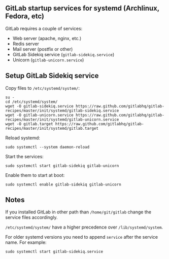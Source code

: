 ## GitLab startup services for systemd (Archlinux, Fedora, etc)

GitLab requires a couple of services:
* Web server (apache, nginx, etc.)
* Redis server
* Mail server (postfix or other)
* GitLab Sidekiq service (`gitlab-sidekiq.service`)
* Unicorn (`gitlab-unicorn.service`)


## Setup GitLab Sidekiq service

Copy files to `/etc/systemd/system/`:

```
su -
cd /etc/systemd/system/
wget -O gitlab-sidekiq.service https://raw.github.com/gitlabhq/gitlab-recipes/master/init/systemd/gitlab-sidekiq.service
wget -O gitlab-unicorn.service https://raw.github.com/gitlabhq/gitlab-recipes/master/init/systemd/gitlab-unicorn.service
wget -O gitlab.target https://raw.github.com/gitlabhq/gitlab-recipes/master/init/systemd/gitlab.target
```

Reload systemd: 

    sudo systemctl --system daemon-reload
    
Start the services:

    sudo systemctl start gitlab-sidekiq gitlab-unicorn
    
Enable them to start at boot:

    sudo systemctl enable gitlab-sidekiq gitlab-unicorn

## Notes

If you installed GitLab in other path than `/home/git/gitlab` change the service files accordingly.

`/etc/systemd/system/` have a higher precedence over  `/lib/systemd/system`.

For older systemd versions you need to append `service` after the service name. For example:

    sudo systemctl start gitlab-sidekiq.service
